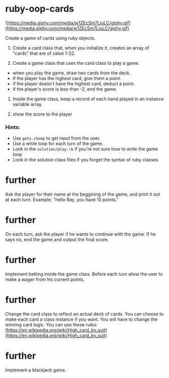 # ruby-oop-cards
![https://media.giphy.com/media/w1ZEcSm7LiuLC/giphy.gif](https://media.giphy.com/media/w1ZEcSm7LiuLC/giphy.gif)

Create a game of cards using ruby objects.

1. Create a card class that, when you initialize it, creates an array of "cards" that are of value 1-52.

1. Create a game class that uses the card class to play a game.
  - when you play the game, draw two cards from the deck.
  - if the player has the highest card, give them a point.
  - if the player doesn't have the highest card, deduct a point.
  - if the player's score is less than -2, end the game.

1. Inside the game class, keep a record of each hand played in an instance variable array.

1. show the score to the player

### Hints:
- Use `gets.chomp` to get input from the user.
- Use a while loop for each turn of the game.
- Look in the `solution/play.rb` if you're not sure how to write the game loop
- Look in the solution class files if you forget the syntax of ruby classes

# further
Ask the player for their name at the beggining of the game, and print it out at each turn.
Example: "hello Ray, you have 10 points."

# further
On each turn, ask the player if he wants to continue with the game.
If he says no, end the game and output the final score.

# further
Implement betting inside the game class.
Before each turn allow the user to make a wager from his current points.

# further
Change the card class to reflect an actual deck of cards.
You can choose to make each card a class instance if you want.
You will have to change the winning card logic.
You can use these rules: [https://en.wikipedia.org/wiki/High_card_by_suit](https://en.wikipedia.org/wiki/High_card_by_suit)

# further
Implement a blackjack game.